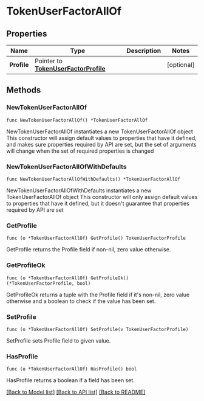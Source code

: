# TokenUserFactorAllOf

## Properties

Name | Type | Description | Notes
------------ | ------------- | ------------- | -------------
**Profile** | Pointer to [**TokenUserFactorProfile**](TokenUserFactorProfile.md) |  | [optional] 

## Methods

### NewTokenUserFactorAllOf

`func NewTokenUserFactorAllOf() *TokenUserFactorAllOf`

NewTokenUserFactorAllOf instantiates a new TokenUserFactorAllOf object
This constructor will assign default values to properties that have it defined,
and makes sure properties required by API are set, but the set of arguments
will change when the set of required properties is changed

### NewTokenUserFactorAllOfWithDefaults

`func NewTokenUserFactorAllOfWithDefaults() *TokenUserFactorAllOf`

NewTokenUserFactorAllOfWithDefaults instantiates a new TokenUserFactorAllOf object
This constructor will only assign default values to properties that have it defined,
but it doesn't guarantee that properties required by API are set

### GetProfile

`func (o *TokenUserFactorAllOf) GetProfile() TokenUserFactorProfile`

GetProfile returns the Profile field if non-nil, zero value otherwise.

### GetProfileOk

`func (o *TokenUserFactorAllOf) GetProfileOk() (*TokenUserFactorProfile, bool)`

GetProfileOk returns a tuple with the Profile field if it's non-nil, zero value otherwise
and a boolean to check if the value has been set.

### SetProfile

`func (o *TokenUserFactorAllOf) SetProfile(v TokenUserFactorProfile)`

SetProfile sets Profile field to given value.

### HasProfile

`func (o *TokenUserFactorAllOf) HasProfile() bool`

HasProfile returns a boolean if a field has been set.


[[Back to Model list]](../README.md#documentation-for-models) [[Back to API list]](../README.md#documentation-for-api-endpoints) [[Back to README]](../README.md)



